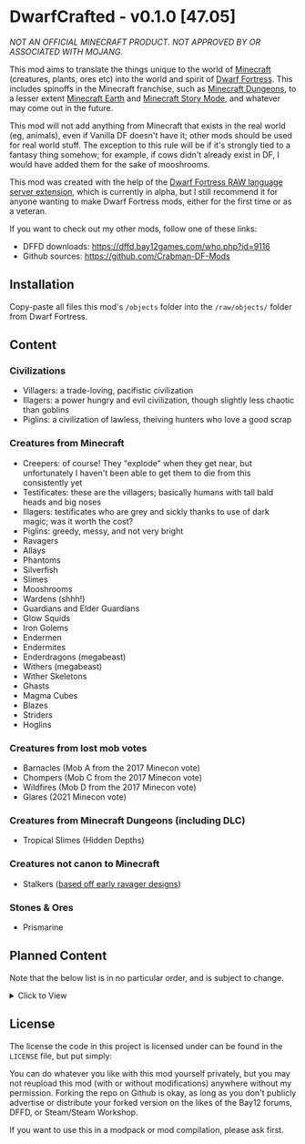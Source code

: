 # DwarfCrafted - v0.1.0 [47.05]

_NOT AN OFFICIAL MINECRAFT PRODUCT. NOT APPROVED BY OR ASSOCIATED WITH MOJANG._

This mod aims to translate the things unique to the world of [Minecraft][MC] (creatures, plants, ores etc) into the world and spirit of [Dwarf Fortress][Dwarf_Fortress]. This includes spinoffs in the Minecraft franchise, such as [Minecraft Dungeons][MCD], to a lesser extent [Minecraft Earth][MCE] and [Minecraft Story Mode][MCSM], and whatever may come out in the future.

This mod will not add anything from Minecraft that exists in the real world (eg, animals), even if Vanilla DF doesn't have it; other mods should be used for real world stuff. The exception to this rule will be if it's strongly tied to a fantasy thing somehow; for example, if cows didn't already exist in DF, I would have added them for the sake of mooshrooms.

This mod was created with the help of the [Dwarf Fortress RAW language server extension][LS], which is currently in alpha, but I still recommend it for anyone wanting to make Dwarf Fortress mods, either for the first time or as a veteran.

If you want to check out my other mods, follow one of these links:
- DFFD downloads: https://dffd.bay12games.com/who.php?id=9116
- Github sources: https://github.com/Crabman-DF-Mods

## Installation

Copy-paste all files this mod's `/objects` folder into the `/raw/objects/` folder from Dwarf Fortress.

## Content

### Civilizations
- Villagers: a trade-loving, pacifistic civilization
- Illagers: a power hungry and evil civilization, though slightly less chaotic than goblins
- Piglins: a civilization of lawless, theiving hunters who love a good scrap

### Creatures from Minecraft
- Creepers: of course! They "explode" when they get near, but unfortunately I haven't been able to get them to die from this consistently yet
- Testificates: these are the villagers; basically humans with tall bald heads and big noses
- Illagers: testificates who are grey and sickly thanks to use of dark magic; was it worth the cost?
- Piglins: greedy, messy, and not very bright
- Ravagers
- Allays
- Phantoms
- Silverfish
- Slimes
- Mooshrooms
- Wardens (shhh!)
- Guardians and Elder Guardians
- Glow Squids
- Iron Golems
- Endermen
- Endermites
- Enderdragons (megabeast)
- Withers (megabeast)
- Wither Skeletons
- Ghasts
- Magma Cubes
- Blazes
- Striders
- Hoglins

### Creatures from lost mob votes
- Barnacles (Mob A from the 2017 Minecon vote)
- Chompers (Mob C from the 2017 Minecon vote)
- Wildfires (Mob D from the 2017 Minecon vote)
- Glares (2021 Minecon vote)

### Creatures from Minecraft Dungeons (including DLC)
- Tropical Slimes (Hidden Depths)

### Creatures not canon to Minecraft
- Stalkers ([based off early ravager designs](https://www.minecraft.net/content/dam/minecraft/insider-features/meet-the-ravager/SomeEarlyDesigns.jpeg))

### Stones & Ores
- Prismarine

## Planned Content

Note that the below list is in no particular order, and is subject to change.

<details>
<summary>Click to View</summary>

### Creatures from Minecraft
- Shulkers (partially implemented but do not spawn)
- Snow Golems
- Shriekers (technically plants, but I will likely add them as immobile creatures so they can actually shriek)
- Other mooshroom variants (brown, and also plump helmet/dimple cup variants)

### Creatures from lost mob votes
- Copper Golems (2021 Minecon vote)
- Moobloom (2020 Minecon vote)

### Creatures from Minecraft Earth
- Furnace Golems
- Melon Golems
- Moolips (could be considered pink mooblooms)
- Magma Cows (concept art only)
- Cluckshrooms (same variants as mooshrooms)
- Bone Spiders

### Creatures from Minecraft Dungeons (including DLC)
- Wraiths
- Corrupted Cauldrons
- Pink Slimes
- Redstone Cubes
- Redstone Golems
- Redstone Monstrosities
- Mooshroom Monstrosities
- Obsidian Monstrosities (Arcade)
- Squall Golems (Howling Peaks)
- Tempest Golems (Howling Peaks)
- Whisperers (Jungle Awakens)
- Quillvines (Jungle Awakens)
- Leapleaves (Jungle Awakens)
- Wavewhisperers (Hidden Depths)
- Anemones (Hidden Depths)

### Stones & Ores
- Redstone
- Netherrack
- Nether Quartz
- Netherrack Gold Ore
- Netherite Scrap
- Soul Sand
- Soul Soil
- Glowstone
- Blackstone
- End Stone

### Plants
- Dark Oak Trees
- Azalea Tree/Bush (these technically exist IRL, but these are fantasy versions that grow way bigger)
- Spore Blossom
- Dripleaf
- Glowberry Vines
- Glow Lichen
- Nether Wart
- Crimson Nylium
- Crimson Roots (possibly part of the nylium)
- Crimson Fungi (both small and tree-sized)
- Weeping Vines
- Warped versions of the weeping vines and crimson stuff
- Blue Nethershroom (MCD)
- Blast fungus (MCD)
- Deathcap Mushrooms (MCD)
- Chorus Trees (lotus-like flowers and chorus fruit that can be cooked to get purpur to build with)

### Interactions/Magic
- Evoker (and summons!)
- Enchanter
- Geomancer (and summons!)
- Iceologer
- Wind Caller
- Witch
- Viler Witch
- Illusioner

</details>

## License

The license the code in this project is licensed under can be found in the `LICENSE` file, but put simply:

You can do whatever you like with this mod yourself privately, but you may not reupload this mod (with or without modifications) anywhere without my permission. Forking the repo on Github is okay, as long as you don't publicly advertise or distribute your forked version on the likes of the Bay12 forums, DFFD, or Steam/Steam Workshop.

If you want to use this in a modpack or mod compilation, please ask first.

<!--Stuff below here shouldn't be visible-->
[LS]: https://gitlab.com/df-modding-tools/df-raw-language-server
[Dwarf_Fortress]: https://bay12games.com/dwarves
[MC]: https://www.minecraft.net
[MCD]: https://www.minecraft.net/en-us/about-dungeons
[MCE]: https://en.wikipedia.org/wiki/Minecraft_Earth
[MCSM]: https://en.wikipedia.org/wiki/Minecraft:_Story_Mode
